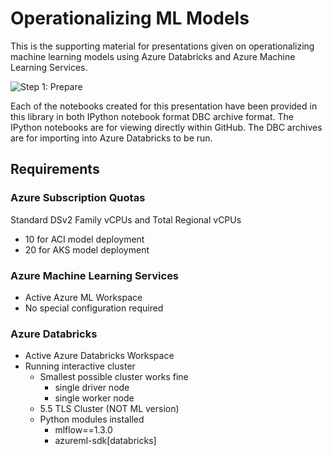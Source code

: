 # Operationalizing ML Models

This is the supporting material for presentations given on operationalizing machine learning models using Azure Databricks and Azure Machine Learning Services.

![Step 1: Prepare](https://drive.google.com/uc?export=view&id=1HqlB2DVDpn2rTJxmbtLLg-5_egbVCYvK)

Each of the notebooks created for this presentation have been provided in this library in both IPython notebook format DBC archive format.  The IPython notebooks are for viewing directly within GitHub.  The DBC archives are for importing into Azure Databricks to be run.

## Requirements

### Azure Subscription Quotas
Standard DSv2 Family vCPUs and Total Regional vCPUs
+ 10 for ACI model deployment
+ 20 for AKS model deployment

### Azure Machine Learning Services
+ Active Azure ML Workspace
+ No special configuration required

### Azure Databricks
+ Active Azure Databricks Workspace
+ Running interactive cluster
  + Smallest possible cluster works fine
    + single driver node
    + single worker node 
  + 5.5 TLS Cluster (NOT ML version)
  + Python modules installed
    + mlflow==1.3.0
    + azureml-sdk[databricks]
